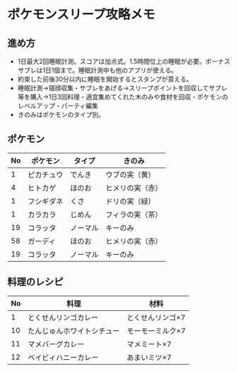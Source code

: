 # ポケモンスリープ攻略メモ

## 進め方

- 1日最大2回睡眠計測。スコアは加点式。1.5時間位上の睡眠が必要。ボーナスサブレは1日1個まで。睡眠計測中も他のアプリが使える。
- 約束した前後30分以内に睡眠を開始するとスタンプが貰える。
- 睡眠計測→寝顔収集・サブレをあげる→スリープポイントを回収してサブレ等を購入→1日3回料理・適宜集めてくれた木のみや食材を回収・ポケモンのレベルアップ・パーティ編集
- きのみはポケモンのタイプ別。

## ポケモン
  
No|ポケモン|タイプ|きのみ
--|--|--|--
1|ピカチュウ|でんき|ウブの実（黄）
4|ヒトカゲ|ほのお|ヒメリの実（赤）
1|フシギダネ|くさ|ドリの実（緑）
1|カラカラ|じめん|フィラの実（茶）
19|コラッタ|ノーマル|キーのみ
58|ガーディ|ほのお|ヒメリの実（赤）
19|コラッタ|ノーマル|キーのみ

## 料理のレシピ
  
No|料理|材料
--|--|--
1|とくせんリンゴカレー|とくせんリンゴ×7
10|たんじゅんホワイトシチュー|モーモーミルク×7
11|マメバーグカレー|マメミート×7
12|ベイビィハニーカレー|あまいミツ×7


<!-- 
未確認|とけるオムカレー|とくせんエッグ×10 あんみんトマト×6
未確認|サンパワートマトカレー|あんみんトマト×10 げきからハーブ×5
未確認|満腹チーズバーグカレー|マメミート×8 モーモーミルク×8
|モーモーカプレーゼ|あんみんトマト×6 モーモーミルク×12 オイル×5
|クラフトサイコソーダ|あまいミツ9
|モーモーホットミルク|モーモーミルク7
|マイペースやさいジュース|あんみんトマト×9 とくせんリンゴ×7
|満腹チーズバーグカレーで|マメミート×8　モーモーミルク×8

1|||
1|||
1|||
1|||
1|||
1|||

-->
